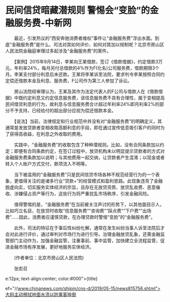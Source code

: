 # 民间信贷暗藏潜规则 警惕会“变脸”的金融服务费-中新网

　　最近，引发热议的“西安奔驰消费者维权”事件让“金融服务费”浮出水面。到底“金融服务费”是什么、司法对其如何评价、如何对其加以规制呢？北京市房山区人民法院金融庭审理过多起涉及“金融服务费”的案件。

　　【案例】2015年9月14日，李某向王某借款，签订《借款借据》，约定借款3万元，年利率24%，每月另付总借款的4%作为F(化名)公司服务费，借款期限3个月。李某支付部分利息后未还款。王某将李某诉至法院，要求判令李某按照合同约定偿还借款本金及利息、服务费，F公司作为第三人参加了诉讼。

　　房山法院经审理认为，王某及其作为法定代表人的F公司与借款人在《借款借据》中既约定利息又约定信息服务费，该信息服务费不具有合理性，属于变相提高民间借贷利息的行为，故利息与信息服务费合计超过年利率24%即月利率2%的部分不予支持，已经给付的超出部分应视为偿还借款本金。

　　【说法】当前，法律规定和行业规范中并没有对“金融服务费”的明确定义，其通常是发放贷款者变相收取高额利息的手段，即在通过宣传低息吸引客户的同时为了获得高收益，在利息之外收取的费用。

　　实践中，“金融服务费”的收取包含了种种潜规则。比如，没有合同条款加以约定；即便有合同条款约定，在签订过程中，放贷机构未以明显提示贷款者的方式对金融服务费条款加以说明；与其他费用一起交纳，让贷款者产生混淆；以现金或者转入个人账户方式交付，款项流入不明等。

　　当下被滥用的“金融服务费”只是民间信贷市场各种不规范经营行为的一个表象，更值得关注的是诸多行业“贷款+”的经营模式和盈利思路。此现象违背了金融脱虚向实，切实服务实体经济的宗旨，且存在无放贷资质、放贷乱收费、恶意催收、涉嫌侵占资产等行为，这些行为将严重扰乱市场秩序，引发金融风险。

　　值得警惕的是，“金融服务费”在当前被关注声讨的形势下，以其他面目示人，比如巧立名目，在放贷时收取“信息服务费”“咨询费”“踩点费”“下户费”“出场费”……因此，消费者应谨慎贷款，在办理贷款时警惕“变脸”的“金融服务费”。

　　此外，司法的特征在于事后性纠纷化解，通常在发生纠纷当事人诉至法院后才会对此进行评价，通过审判对市场行为进行引导。治理金融放贷乱象，还需金融监管部门主动作为，加强金融监管，注重事前、事中监管，加快建立全流程监管，促进金融市场有序发展，更好地服务实体经济。

　　(作者单位：北京市房山区人民法院)

　　张宏召

e:12px; text-align:center; color:#000">{title}

ef="//www.chinanews.com/shipin/cns-d/2019/05-15/news815756.shtml">大妈主动擦拭地面水渍以防乘客摔倒
